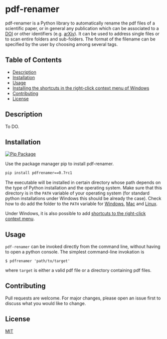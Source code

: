 # pdf-renamer
pdf-renamer is a Python library to automatically rename the pdf files of a scientific paper, or in general any publication which can be associated to a [DOI](http://dx.doi.org) or
other identifiers (e.g. [arXiv](https://arxiv.org)). It can be used to address single files or to scan entire folders and sub-folders.
The format of the filename can be specified by the user by choosing among several tags. 

## Table of Contents
 - [Description](#description)
 - [Installation](#installation)
 - [Usage](#usage)
 - [Installing the shortcuts in the right-click context menu of Windows](#installing-the-shortcuts-in-the-right-click-context-menu-of-windows)
  - [Contributing](#contributing)
 - [License](#license)

## Description
To DO.

## Installation

[![Pip Package](https://img.shields.io/pypi/v/pdf-renamer?logo=PyPI)](https://pypi.org/project/pdf-renamer)

Use the package manager pip to install pdf-renamer.

```bash
pip install pdfrenamer==0.7rc1
```
The executable will be installed in certain directory whose path depends on the type of Python installation and the operating system. Make sure that this directory is in the ```PATH``` variable of your operating system (for standard python installations under Windows this should be already the case). Check how to do add the folder to the ```PATH``` variable for [Windows](https://www.google.com/search?q=python+add+script+folder+to+path+windows), [Mac](https://www.google.com/search?q=python+add+script+folder+to+path+mac) and [Linux](https://www.google.com/search?q=python+add+script+folder+to+path+linux).

Under Windows, it is also possible to add [shortcuts to the right-click context menu](#installing-the-shortcuts-in-the-right-click-context-menu-of-windows).

## Usage

```pdf-renamer``` can be invoked directly from the command line, without having to open a python console.
The simplest command-line invokation is

```
$ pdfrenamer 'path/to/target'
```
where ```target``` is either a valid pdf file or a directory containing pdf files.


## Contributing
Pull requests are welcome. For major changes, please open an issue first to discuss what you would like to change.


## License
[MIT](https://choosealicense.com/licenses/mit/)